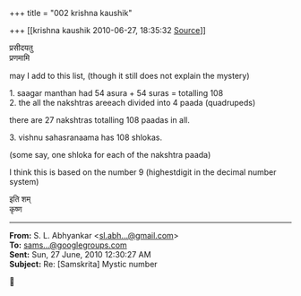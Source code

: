 +++
title = "002 krishna kaushik"

+++
[[krishna kaushik	2010-06-27, 18:35:32 [Source](https://groups.google.com/g/samskrita/c/U2vfuEO0KDc)]]



प्रसीदयतु  
प्रणमामि  

may I add to this list, (though it still does not explain the mystery)



1\. saagar manthan had 54 asura + 54 suras = totalling 108  
2. the all the nakshtras areeach divided into 4 paada (quadrupeds)

 there are 27 nakshtras totalling 108 paadas in all.

3\. vishnu sahasranaama has 108 shlokas.

 (some say, one shloka for each of the nakshtra paada)



I think this is based on the number 9 (highestdigit in the decimal number system)



इति शम्  
कृष्ण

  


------------------------------------------------------------------------

**From:** S. L. Abhyankar \<[sl.abh...@gmail.com]()\>  
**To:** [sams...@googlegroups.com]()  
**Sent:** Sun, 27 June, 2010 12:30:27 AM  
**Subject:** Re: \[Samskrita\] Mystic number  



